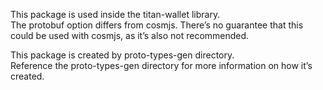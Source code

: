 This package is used inside the titan-wallet library.  
The protobuf option differs from cosmjs. There’s no guarantee that this could be used with cosmjs, as it’s also not recommended.  

This package is created by proto-types-gen directory.  
Reference the proto-types-gen directory for more information on how it’s created.  
